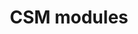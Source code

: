 ---
title: "CSM modules"
linkTitle: "CSM modules"
description: Installation of Dell CSM modules using helm
weight: 1
---